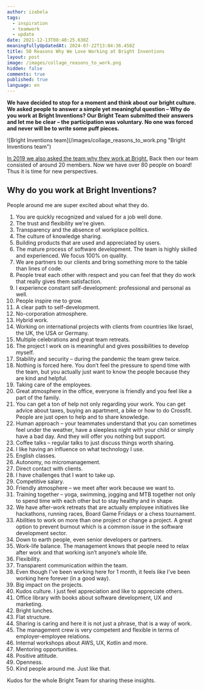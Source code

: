```yaml
---
author: izabela
tags:
  - inspiration
  - teamwork
  - update
date: 2021-12-13T08:40:25.630Z
meaningfullyUpdatedAt: 2024-07-22T13:04:36.458Z
title: 50 Reasons Why We Love Working at Bright Inventions
layout: post
image: /images/collage_reasons_to_work.png
hidden: false
comments: true
published: true
language: en
---
```

**We have decided to stop for a moment and think about our bright culture. We asked people to answer a simple yet meaningful question – Why do you work at Bright Inventions? Our Bright Team submitted their answers and let me be clear – the participation was voluntary. No one was forced and never will be to write some puff pieces.**

<div className="image">![Bright Inventions team](/images/collage_reasons_to_work.png "Bright Inventions team")</div>

[In 2019 we also asked the team why they work at Bright.](/blog/31-reasons-why-we-love-working-at-Bright-Inventions/) Back then our team consisted of around 20 members. Now we have over 80 people on board! Thus it is time for new perspectives.

## Why do you work at Bright Inventions?

People around me are super excited about what they do.

1. You are quickly recognized and valued for a job well done.
2. The trust and flexibility we're given.
3. Transparency and the absence of workplace politics.
4. The culture of knowledge sharing.
5. Building products that are used and appreciated by users.
6. The mature process of software development. The team is highly skilled and experienced. We focus 100% on quality.
7. We are partners to our clients and bring something more to the table than lines of code.
8. People treat each other with respect and you can feel that they do work that really gives them satisfaction.
9. I experience constant self-development: professional and personal as well.
10. People inspire me to grow.
11. A clear path to self-development.
12. No-corporation atmosphere.
13. Hybrid work.
14. Working on international projects with clients from countries like Israel, the UK, the USA or Germany.
15. Multiple celebrations and great team retreats.
16. The project I work on is meaningful and gives possibilities to develop myself.
17. Stability and security – during the pandemic the team grew twice.
18. Nothing is forced here. You don’t feel the pressure to spend time with the team, but you actually just want to know the people because they are kind and helpful. 
19. Taking care of the employees.
20. Great atmosphere in the office, everyone is friendly and you feel like a part of the family.
21. You can get a ton of help not only regarding your work. You can get advice about taxes, buying an apartment, a bike or how to do Crossfit. People are just open to help and to share knowledge. 
22. Human approach – your teammates understand that you can sometimes feel under the weather, have a sleepless night with your child or simply have a bad day. And they will offer you nothing but support.
23. Coffee talks – regular talks to just discuss things worth sharing.
24. I like having an influence on what technology I use.
25. English classes.
26. Autonomy, no micromanagement.
27. Direct contact with clients.
28. I have challenges that I want to take up.
29. Competitive salary.
30. Friendly atmosphere – we meet after work because we want to.
31. Training together – yoga, swimming, jogging and MTB together not only to spend time with each other but to stay healthy and in shape.
32. We have after-work retreats that are actually employee initiatives like hackathons, running races, Board Game Fridays or a chess tournament.
33. Abilities to work on more than one project or change a project. A great option to prevent burnout which is a common issue in the software development sector. 
34. Down to earth people, even senior developers or partners.
35. Work-life balance. The management knows that people need to relax after work and that working isn’t anyone’s whole life.
36. Flexibility.
37. Transparent communication within the team.
38. Even though I've been working here for 1 month, it feels like I've been working here forever (in a good way).
39. Big impact on the projects.
40. Kudos culture. I just feel appreciation and like to appreciate others.
41. Office library with books about software development, UX and marketing.
42. Bright lunches.
43. Flat structure.
44. Sharing is caring and here it is not just a phrase, that is a way of work.
45. The management crew is very competent and flexible in terms of employer-employee relations.
46. Internal workshops about AWS, UX, Kotlin and more.
47. Mentoring opportunities.
48. Positive attitude.
49. Openness.
50. Kind people around me. Just like that.

Kudos for the whole Bright Team for sharing these insights.